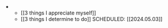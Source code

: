 -
	- [[3 things I appreciate myself]]
	- [[3 things I determine to do]]
	  SCHEDULED: [[2024.05.03]]